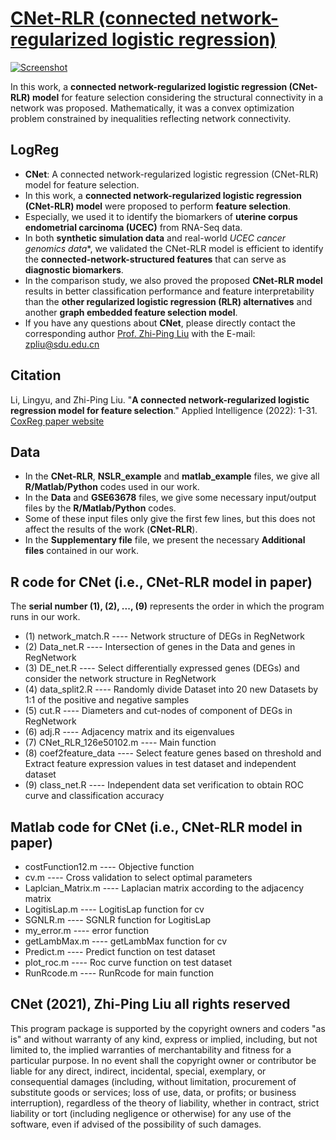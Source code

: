 # [CNet-RLR (connected network-regularized logistic regression)](https://github.com/zpliulab/CNet)

[![Screenshot](https://media.springernature.com/lw685/springer-static/image/art%3A10.1007%2Fs10489-021-02877-3/MediaObjects/10489_2021_2877_Fig8_HTML.png?as=webp)](https://doi.org/10.1007/s10489-021-02877-3)

In this work, a **connected network-regularized logistic regression (CNet-RLR) model** for feature selection considering the structural connectivity in a network was proposed. Mathematically, it was a convex optimization problem constrained by inequalities reflecting network connectivity.


## LogReg
<!--START_SECTION:news-->
* **CNet**: A connected network-regularized logistic regression (CNet-RLR) model for feature selection. 
* In this work, a **connected network-regularized logistic regression (CNet-RLR) model** were proposed to perform **feature selection**. 
* Especially, we used it to identify the biomarkers of **uterine corpus endometrial carcinoma (UCEC)** from RNA-Seq data.  
* In both **synthetic simulation data** and real-world *UCEC cancer genomics data**, we validated the CNet-RLR model is efficient to identify the **connected-network-structured features** that can serve as **diagnostic biomarkers**.
* In the comparison study, we also proved the proposed **CNet-RLR model** results in better classification performance and feature interpretability than the **other regularized logistic regression (RLR) alternatives** and another **graph embedded feature selection model**.
* If you have any questions about **CNet**, please directly contact the corresponding author [Prof. Zhi-Ping Liu](https://scholar.google.com/citations?user=zkBXb_kAAAAJ&hl=zh-CN&oi=ao) with the E-mail: zpliu@sdu.edu.cn
<!--END_SECTION:news-->


## Citation
Li, Lingyu, and Zhi-Ping Liu. "**A connected network-regularized logistic regression model for feature selection**." Applied Intelligence (2022): 1-31. [CoxReg paper website](https://doi.org/10.1007/s10489-021-02877-3)


## Data
<!--START_SECTION:news-->
* In the **CNet-RLR**, **NSLR_example** and **matlab_example** files, we give all **R/Matlab/Python** codes used in our work. 
* In the **Data** and **GSE63678** files, we give some necessary input/output files by the **R/Matlab/Python** codes. 
* Some of these input files only give the first few lines, but this does not affect the results of the work (**CNet-RLR**).
* In the **Supplementary file** file, we present the necessary **Additional files** contained in our work. 
<!--END_SECTION:news-->


## R code for CNet (i.e., CNet-RLR model in paper)
The **serial number (1), (2), ..., (9)** represents the order in which the program runs in our work. 
<!--START_SECTION:news-->
* (1) network_match.R ---- Network structure of DEGs in RegNetwork
* (2) Data_net.R ---- Intersection of genes in the Data and genes in RegNetwork
* (3) DE_net.R ---- Select differentially expressed genes (DEGs) and consider the network structure in RegNetwork
* (4) data_split2.R ----  Randomly divide Dataset into 20 new Datasets by 1:1 of the positive and negative samples
* (5) cut.R ---- Diameters and cut-nodes of component of DEGs in RegNetwork
* (6) adj.R ---- Adjacency matrix and its eigenvalues
* (7) CNet_RLR_126e50102.m ---- Main function
* (8) coef2feature_data ---- Select feature genes based on threshold and Extract feature expression values in test dataset and independent dataset
* (9) class_net.R ---- Independent data set verification to obtain ROC curve and classification accuracy
<!--END_SECTION:news-->


## Matlab code for CNet (i.e., CNet-RLR model in paper)
<!--START_SECTION:news-->
* costFunction12.m ---- Objective function
* cv.m ---- Cross validation to select optimal parameters
* Laplcian_Matrix.m ---- Laplacian matrix according to the adjacency matrix
* LogitisLap.m ---- LogitisLap function for cv
* SGNLR.m ---- SGNLR function for LogitisLap
* my_error.m ---- error function 
* getLambMax.m ---- getLambMax function for cv
* Predict.m ---- Predict function on test dataset
* plot_roc.m ---- Roc curve function on test dataset
* RunRcode.m ---- RunRcode for main function
<!--END_SECTION:news-->


## CNet (2021), Zhi-Ping Liu all rights reserved
This program package is supported by the copyright owners and coders "as is" and without warranty of any kind, express or implied, including, but not limited to, the implied warranties of merchantability and fitness for a particular purpose. In no event shall the copyright owner or contributor be liable for any direct, indirect, incidental, special, exemplary, or consequential damages (including, without limitation, procurement of substitute goods or services; loss of use, data, or profits; or business interruption), regardless of the theory of liability, whether in contract, strict liability or tort (including negligence or otherwise) for any use of the software, even if advised of the possibility of such damages.
